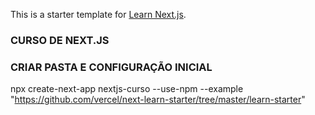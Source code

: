 This is a starter template for [Learn Next.js](https://nextjs.org/learn).

### CURSO DE NEXT.JS

### CRIAR PASTA E CONFIGURAÇÃO INICIAL

npx create-next-app nextjs-curso --use-npm --example "https://github.com/vercel/next-learn-starter/tree/master/learn-starter"
